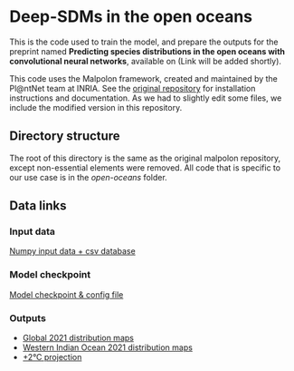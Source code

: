 # Deep-SDMs in the open oceans

This is the code used to train the model, and prepare the outputs for the preprint named **Predicting species distributions in the open oceans with convolutional neural networks**, available on (Link will be added shortly).

This code uses the Malpolon framework, created and maintained by the Pl@ntNet team at INRIA.
See the [original repository](https://github.com/plantnet/malpolon) for installation instructions and documentation.
As we had to slightly edit some files, we include the modified version in this repository.

## Directory structure

The root of this directory is the same as the original malpolon repository, except non-essential elements were removed.
All code that is specific to our use case is in the *open-oceans* folder.

## Data links

### Input data

[Numpy input data + csv database](https://doi.org/10.5281/zenodo.8188512)

### Model checkpoint

[Model checkpoint & config file](https://doi.org/10.5281/zenodo.8202914)

### Outputs

- [Global 2021 distribution maps](https://doi.org/10.5281/zenodo.8202261)
- [Western Indian Ocean 2021 distribution maps](https://doi.org/10.5281/zenodo.8202056)
- [+2°C projection](https://doi.org/10.5281/zenodo.8202709)
